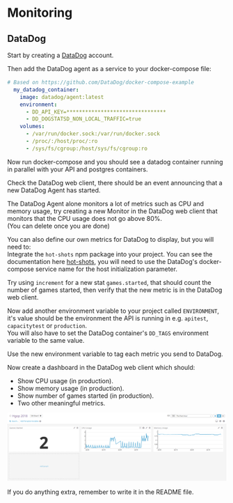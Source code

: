 # Monitoring

## DataDog

Start by creating a [DataDog](https://www.datadoghq.com/) account.

Then add the DataDog agent as a service to your docker-compose file:
```yaml
# Based on https://github.com/DataDog/docker-compose-example
  my_datadog_container:
    image: datadog/agent:latest
    environment:
      - DD_API_KEY=********************************
      - DD_DOGSTATSD_NON_LOCAL_TRAFFIC=true
    volumes:
      - /var/run/docker.sock:/var/run/docker.sock
      - /proc/:/host/proc/:ro
      - /sys/fs/cgroup:/host/sys/fs/cgroup:ro
```

Now run docker-compose and you should see a datadog container running in parallel
with your API and postgres containers.

Check the DataDog web client, there should be an event announcing that a new DataDog
Agent has started.

The DataDog Agent alone monitors a lot of metrics such as CPU and memory usage, try
creating a new Monitor in the DataDog web client that monitors that the CPU usage
does not go above 80%.\
(You can delete once you are done)

You can also define our own metrics for DataDog to display, but you will need to:\
Integrate the `hot-shots` npm package into your project. You can see the
documentation here [hot-shots](https://www.npmjs.com/package/hot-shots), you will
need to use the DataDog's docker-compose service name for the host initialization 
parameter.

Try using `increment` for a new stat `games.started`, that should count the number of
games started, then verify that the new metric is in the DataDog web client.

Now add another environment variable to your project called `ENVIRONMENT`, it's value
should be the environment the API is running in e.g. `apitest`,  `capacitytest` or
`production`.\
You will also have to set the DataDog container's `DD_TAGS` environment variable
to the same value.

Use the new environment variable to tag each metric you send to DataDog.

Now create a dashboard in the DataDog web client which should:
- Show CPU usage (in production).
- Show memory usage (in production).
- Show number of games started (in production).
- Two other meaningful metrics.

![Dashboard](DataDogDashboard.png)

If you do anything extra, remember to write it in the README file.
